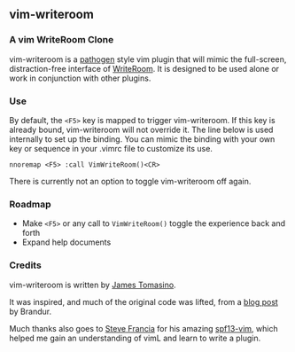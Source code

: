 ## vim-writeroom ##

### A vim WriteRoom Clone ###

vim-writeroom is a [pathogen](https://github.com/tpope/vim-pathogen) style vim plugin that will mimic the full-screen, distraction-free interface of [WriteRoom](http://www.hogbaysoftware.com/products/writeroom). It is designed to be used alone or work in conjunction with other plugins.

### Use ###

By default, the `<F5>` key is mapped to trigger vim-writeroom. If this key is already bound, vim-writeroom will not override it. The line below is used internally to set up the binding. You can mimic the binding with your own key or sequence in your .vimrc file to customize its use.

    nnoremap <F5> :call VimWriteRoom()<CR>
    
There is currently not an option to toggle vim-writeroom off again.

### Roadmap ###

* Make `<F5>` or any call to `VimWriteRoom()` toggle the experience back and forth
* Expand help documents

### Credits ####

vim-writeroom is written by [James Tomasino](https://github.com/jamestomasino). 

It was inspired, and much of the original code was lifted, from a [blog post](https://mutelight.org/vim-is-writeroom-level-2) by Brandur.

Much thanks also goes to [Steve Francia](https://github.com/spf13) for his amazing [spf13-vim](https://github.com/spf13/spf13-vim), which helped me gain an understanding of vimL and learn to write a plugin.